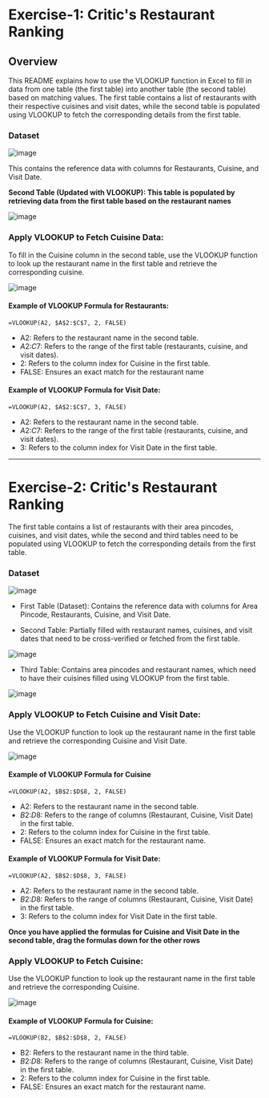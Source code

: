 # Exercise-1: Critic's Restaurant Ranking

## Overview

This README explains how to use the VLOOKUP function in Excel to fill in data from one table (the first table) into another table (the second table) based on matching values. The first table contains a list of restaurants with their respective cuisines and visit dates, while the second table is populated using VLOOKUP to fetch the corresponding details from the first table.

### Dataset

![image](https://github.com/user-attachments/assets/b2266013-6ae9-4d39-8267-b6bff9fd0cef)

This contains the reference data with columns for Restaurants, Cuisine, and Visit Date.


**Second Table (Updated with VLOOKUP): This table is populated by retrieving data from the first table based on the restaurant names**

![image](https://github.com/user-attachments/assets/3f4011b1-6ea6-4705-88da-624335e2769b)

### Apply VLOOKUP to Fetch Cuisine Data:

To fill in the Cuisine column in the second table, use the VLOOKUP function to look up the restaurant name in the first table and retrieve the corresponding cuisine.


![image](https://github.com/user-attachments/assets/d9d86238-6eb4-41ce-9a6c-cf27652c3a9f)

#### Example of VLOOKUP Formula for Restaurants:

`=VLOOKUP(A2, $A$2:$C$7, 2, FALSE)`

- A2: Refers to the restaurant name in the second table.
- $A$2:$C$7: Refers to the range of the first table (restaurants, cuisine, and visit dates).
- 2: Refers to the column index for Cuisine in the first table.
- FALSE: Ensures an exact match for the restaurant name

#### Example of VLOOKUP Formula for Visit Date:

`=VLOOKUP(A2, $A$2:$C$7, 3, FALSE)`

- A2: Refers to the restaurant name in the second table.
- $A$2:$C$7: Refers to the range of the first table (restaurants, cuisine, and visit dates).
- 3: Refers to the column index for Visit Date in the first table.



----------------------------------------------------------------------------------------------------------------------------------------------------------

# Exercise-2: Critic's Restaurant Ranking

The first table contains a list of restaurants with their area pincodes, cuisines, and visit dates, while the second and third tables need to be populated using VLOOKUP to fetch the corresponding details from the first table.

### Dataset

![image](https://github.com/user-attachments/assets/7ebce07b-5f5b-4653-9344-ba8bde1e6f7b)

- First Table (Dataset): Contains the reference data with columns for Area Pincode, Restaurants, Cuisine, and Visit Date.
  
- Second Table: Partially filled with restaurant names, cuisines, and visit dates that need to be cross-verified or fetched from the first table.
  
![image](https://github.com/user-attachments/assets/8f8ba7c6-a26a-464d-baea-6606cdf19c94)

- Third Table: Contains area pincodes and restaurant names, which need to have their cuisines filled using VLOOKUP from the first table.
	
![image](https://github.com/user-attachments/assets/b6e8ae52-0c00-404c-a4b1-8cf44d3ba2f2)


### Apply VLOOKUP to Fetch Cuisine and Visit Date:

Use the VLOOKUP function to look up the restaurant name in the first table and retrieve the corresponding Cuisine and Visit Date.

![image](https://github.com/user-attachments/assets/fa956bb2-1381-4949-8cbf-478bb023068d)

#### Example of VLOOKUP Formula for Cuisine

`=VLOOKUP(A2, $B$2:$D$8, 2, FALSE)`

- A2: Refers to the restaurant name in the second table.
- $B$2:$D$8: Refers to the range of columns (Restaurant, Cuisine, Visit Date) in the first table.
- 2: Refers to the column index for Cuisine in the first table.
- FALSE: Ensures an exact match for the restaurant name.

 #### Example of VLOOKUP Formula for Visit Date:

 `=VLOOKUP(A2, $B$2:$D$8, 3, FALSE)`

- A2: Refers to the restaurant name in the second table.
- $B$2:$D$8: Refers to the range of columns (Restaurant, Cuisine, Visit Date) in the first table.
- 3: Refers to the column index for Visit Date in the first table.
  
**Once you have applied the formulas for Cuisine and Visit Date in the second table, drag the formulas down for the other rows**


### Apply VLOOKUP to Fetch Cuisine:

Use the VLOOKUP function to look up the restaurant name in the first table and retrieve the corresponding Cuisine.

![image](https://github.com/user-attachments/assets/31428484-d379-4dc1-bd55-cd3d2f0cb56c)

#### Example of VLOOKUP Formula for Cuisine:

`=VLOOKUP(B2, $B$2:$D$8, 2, FALSE)`

- B2: Refers to the restaurant name in the third table.
- $B$2:$D$8: Refers to the range of columns (Restaurant, Cuisine, Visit Date) in the first table.
- 2: Refers to the column index for Cuisine in the first table.
- FALSE: Ensures an exact match for the restaurant name.

  













